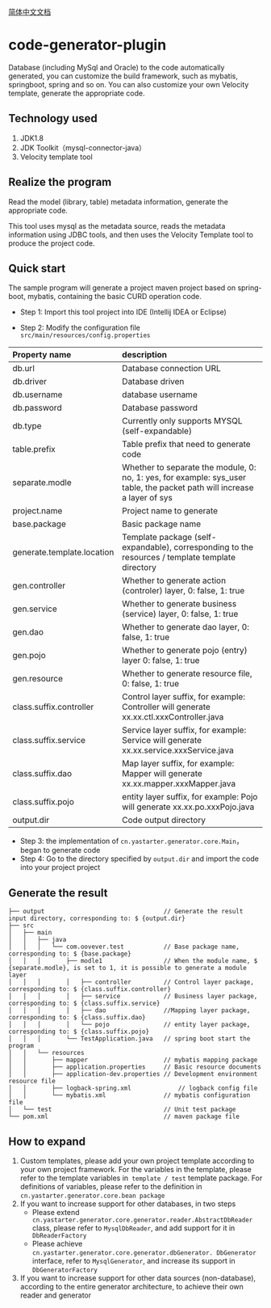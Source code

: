 <p align="left">
 <a href="README_CN.md">简体中文文档</a>
</p>

# code-generator-plugin

Database (including MySql and Oracle) to the code automatically generated, you can customize the build framework, such as mybatis, springboot, spring and so on. You can also customize your own Velocity template, generate the appropriate code.



## Technology used

1. JDK1.8
2. JDK Toolkit（mysql-connector-java）
3. Velocity template tool

## Realize the program

Read the model (library, table) metadata information, generate the appropriate code.

This tool uses mysql as the metadata source, reads the metadata information using JDBC tools, and then uses the Velocity Template tool to produce the project code.

## Quick start

The sample program will generate a project maven project based on spring-boot, mybatis, containing the basic CURD operation code.

- Step 1: Import this tool project into IDE (Intellij IDEA or Eclipse)

- Step 2: Modify the configuration file  `src/main/resources/config.properties`


| Property name              | description                              |
| :------------------------- | :--------------------------------------- |
| db.url                     | Database connection URL                  |
| db.driver                  | Database driven                          |
| db.username                | database username                        |
| db.password                | Database password                        |
| db.type                    | Currently only supports MYSQL (self-expandable) |
| table.prefix               | Table prefix that need to generate code  |
| separate.modle             | Whether to separate the module, 0: no, 1: yes, for example: sys_user table, the packet path will increase a layer of sys |
| project.name               | Project name to generate                 |
| base.package               | Basic package name                       |
| generate.template.location | Template package (self-expandable), corresponding to the resources / template template directory |
| gen.controller             | Whether to generate action (controler) layer, 0: false, 1: true |
| gen.service                | Whether to generate business (service) layer, 0: false, 1: true |
| gen.dao                    | Whether to generate dao layer, 0: false, 1: true |
| gen.pojo                   | Whether to generate pojo (entry) layer 0: false, 1: true |
| gen.resource               | Whether to generate resource file, 0: false, 1: true |
| class.suffix.controller    | Control layer suffix, for example: Controller will generate xx.xx.ctl.xxxController.java |
| class.suffix.service       | Service layer suffix, for example: Service will generate xx.xx.service.xxxService.java |
| class.suffix.dao           | Map layer suffix, for example: Mapper will generate xx.xx.mapper.xxxMapper.java |
| class.suffix.pojo          | entity layer suffix, for example: Pojo will generate xx.xx.po.xxxPojo.java |
| output.dir                 | Code output directory                    |

- Step 3: the implementation of `cn.yastarter.generator.core.Main`， began to generate code
- Step 4: Go to the directory specified by `output.dir` and import the code into your project project


## Generate the result

```
├── output                                 // Generate the result input directory, corresponding to: $ {output.dir}
├── src   
│   ├── main                               
│   │   ├── java                           
│   │   │   └── com.oovever.test           // Base package name, corresponding to: $ {base.package}
│   │   │       ├── modle1                 // When the module name, $ {separate.modle}, is set to 1, it is possible to generate a module layer
│   │   │       │   ├── controller         // Control layer package, corresponding to: $ {class.suffix.controller}
│   │   │       │   ├── service            // Business layer package, corresponding to: $ {class.suffix.service}
│   │   │       │   ├── dao                //Mapping layer package, corresponding to: $ {class.suffix.dao}
│   │   │       │   └── pojo               // entity layer package, corresponding to: $ {class.suffix.pojo}
│   │   │       └── TestApplication.java   // spring boot start the program
│   │   └── resources                      
│   │       ├── mapper                     // mybatis mapping package
│   │       ├── application.properties     // Basic resource documents
│   │       ├── application-dev.properties // Development environment resource file
│   │       ├── logback-spring.xml             // logback config file
│   │       └── mybatis.xml                // mybatis configuration file
│   └── test                               // Unit test package
└── pom.xml                                // maven package file

```
## How to expand

1. Custom templates, please add your own project template according to your own project framework. For the variables in the template, please refer to the template variables in` template / test` template package. For definitions of variables, please refer to the definition in `cn.yastarter.generator.core.bean package`
2. If you want to increase support for other databases, in two steps
   - Please extend` cn.yastarter.generator.core.generator.reader.AbstractDbReader` class, please refer to `MysqlDbReader`, and add support for it in` DbReaderFactory`
   - Please achieve `cn.yastarter.generator.core.generator.dbGenerator. DbGenerator` interface, refer to `MysqlGenerator`, and increase its support in `DbGeneratorFactory`
3. If you want to increase support for other data sources (non-database), according to the entire generator architecture, to achieve their own reader and generator

